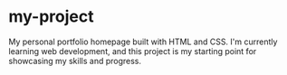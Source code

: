 # my-project
My personal portfolio homepage built with HTML and CSS. I'm currently learning web development, and this project is my starting point for showcasing my skills and progress.
